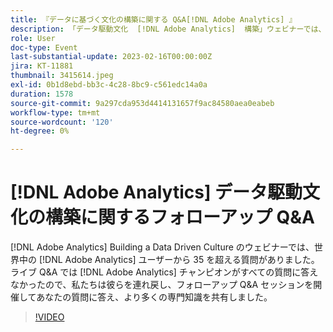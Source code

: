 ```yaml
---
title: 『データに基づく文化の構築に関する Q&A[!DNL Adobe Analytics] 』
description: 「データ駆動文化  [!DNL Adobe Analytics]  構築」ウェビナーでは、世界中のユーザーから 35 を超える質問が寄せら  [!DNL Adobe Analytics]  ました。 ライブ Q&A では  [!DNL Adobe Analytics]  チャンピオンがすべての質問に答えなかったので、私たちは彼らを連れ戻し、フォローアップ Q&A セッションを開催してあなたの質問に答え、より多くの専門知識を共有しました。
role: User
doc-type: Event
last-substantial-update: 2023-02-16T00:00:00Z
jira: KT-11881
thumbnail: 3415614.jpeg
exl-id: 0b1d8ebd-bb3c-4c28-8bc9-c561edc14a0a
duration: 1578
source-git-commit: 9a297cda953d4414131657f9ac84580aea0eabeb
workflow-type: tm+mt
source-wordcount: '120'
ht-degree: 0%

---
```


# [!DNL Adobe Analytics] データ駆動文化の構築に関するフォローアップ Q&amp;A

[!DNL Adobe Analytics] Building a Data Driven Culture のウェビナーでは、世界中の [!DNL Adobe Analytics] ユーザーから 35 を超える質問がありました。 ライブ Q&amp;A では [!DNL Adobe Analytics] チャンピオンがすべての質問に答えなかったので、私たちは彼らを連れ戻し、フォローアップ Q&amp;A セッションを開催してあなたの質問に答え、より多くの専門知識を共有しました。

>[!VIDEO](https://video.tv.adobe.com/v/3415614/?quality=12&learn=on)
